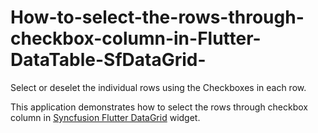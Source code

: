 # How-to-select-the-rows-through-checkbox-column-in-Flutter-DataTable-SfDataGrid-

Select or deselet the individual rows using the Checkboxes in each row.

This application demonstrates how to select the rows through checkbox column in [Syncfusion Flutter DataGrid](https://pub.dev/packages/syncfusion_flutter_datagrid) widget.
